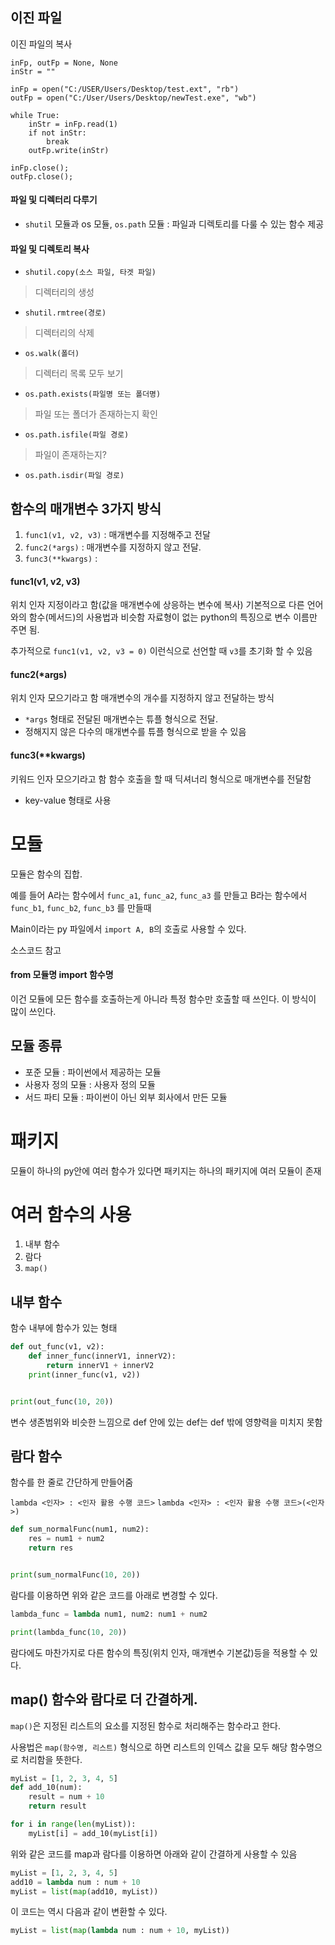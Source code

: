 ## 이진 파일

이진 파일의 복사

```
inFp, outFp = None, None
inStr = ""

inFp = open("C:/USER/Users/Desktop/test.ext", "rb")
outFp = open("C:/User/Users/Desktop/newTest.exe", "wb")

while True:
    inStr = inFp.read(1)
    if not inStr:
        break
    outFp.write(inStr)

inFp.close();
outFp.close();
```

#### 파일 및 디렉터리 다루기

- `shutil` 모듈과 os 모듈, `os.path` 모듈 : 파일과 디렉토리를 다룰 수 있는 함수 제공

#### 파일 및 디렉토리 복사

- `shutil.copy(소스 파일, 타겟 파일)`
> 디렉터리의 생성

- `shutil.rmtree(경로)`
> 디렉터리의 삭제

- `os.walk(폴더)`
> 디렉터리 목록 모두 보기

- `os.path.exists(파일명 또는 폴더명)`
> 파일 또는 폴더가 존재하는지 확인

- `os.path.isfile(파일 경로)`
> 파일이 존재하는지?
- `os.path.isdir(파일 경로)`



## 함수의 매개변수 3가지 방식

1. `func1(v1, v2, v3)` : 매개변수를 지정해주고 전달
2. `func2(*args)` : 매개변수를 지정하지 않고 전달.
3. `func3(**kwargs)` : 

#### func1(v1, v2, v3)
위치 인자 지정이라고 함(값을 매개변수에 상응하는 변수에 복사)
기본적으로 다른 언어와의 함수(메서드)의 사용법과 비슷함
자료형이 없는 python의 특징으로 변수 이름만 주면 됨.

추가적으로 `func1(v1, v2, v3 = 0)` 이런식으로 선언할 때 `v3`를 초기화 할 수 있음

#### func2(*args)
위치 인자 모으기라고 함
매개변수의 개수를 지정하지 않고 전달하는 방식
- `*args` 형태로 전달된 매개변수는 튜플 형식으로 전달.
- 정해지지 않은 다수의 매개변수를 튜플 형식으로 받을 수 있음

#### func3(**kwargs)
키워드 인자 모으기라고 함
함수 호출을 할 때 딕셔너리 형식으로 매개변수를 전달함
- key-value 형태로 사용

# 모듈
모듈은 함수의 집합.

예를 들어 
A라는 함수에서 `func_a1`, `func_a2`, `func_a3` 를 만들고
B라는 함수에서 `func_b1`, `func_b2`, `func_b3` 를 만들때

Main이라는 py 파일에서 `import A, B`의 호출로 사용할 수 있다.

소스코드 참고

#### from 모듈명 import 함수명
이건 모듈에 모든 함수를 호출하는게 아니라 특정 함수만 호출할 때 쓰인다.
이 방식이 많이 쓰인다.

## 모듈 종류

- 포준 모듈 : 파이썬에서 제공하는 모듈
- 사용자 정의 모듈 : 사용자 정의 모듈
- 서드 파티 모듈 : 파이썬이 아닌 외부 회사에서 만든 모듈

# 패키지
모듈이 하나의 py안에 여러 함수가 있다면 패키지는 하나의 패키지에 여러 모듈이 존재

# 여러 함수의 사용

1. 내부 함수
2. 람다
3. `map()`

## 내부 함수
함수 내부에 함수가 있는 형태
```python
def out_func(v1, v2):
    def inner_func(innerV1, innerV2):
        return innerV1 + innerV2
    print(inner_func(v1, v2))


print(out_func(10, 20))
```
변수 생존범위와 비슷한 느낌으로 def 안에 있는 def는 def 밖에 영향력을 미치지 못함

## 람다 함수
함수를 한 줄로 간단하게 만들어줌

`lambda <인자> : <인자 활용 수행 코드>`
`lambda <인자> : <인자 활용 수행 코드>(<인자>)`


```py
def sum_normalFunc(num1, num2):
    res = num1 + num2
    return res


print(sum_normalFunc(10, 20))
```

람다를 이용하면 위와 같은 코드를 아래로 변경할 수 있다.

```python
lambda_func = lambda num1, num2: num1 + num2

print(lambda_func(10, 20))
```
람다에도 마찬가지로 다른 함수의 특징(위치 인자, 매개변수 기본값)등을 적용할 수 있다.

## map() 함수와 람다로 더 간결하게.
`map()`은 지정된 리스트의 요소를 지정된 함수로 처리해주는 함수라고 한다.

사용법은 `map(함수명, 리스트)` 형식으로 하면 리스트의 인덱스 값을 모두 해당 함수명으로 처리함을 뜻한다.

```python
myList = [1, 2, 3, 4, 5]
def add_10(num):
    result = num + 10
    return result

for i in range(len(myList)):
    myList[i] = add_10(myList[i])
```

위와 같은 코드를 map과 람다를 이용하면 아래와 같이 간결하게 사용할 수 있음

```python
myList = [1, 2, 3, 4, 5]
add10 = lambda num : num + 10
myList = list(map(add10, myList))
```

이 코드는 역시 다음과 같이 변환할 수 있다.
```py
myList = list(map(lambda num : num + 10, myList))
```
